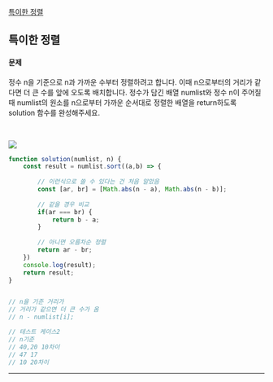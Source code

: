 [특이한 정렬](https://school.programmers.co.kr/learn/courses/30/lessons/120880)
## 특이한 정렬
#### 문제
정수 n을 기준으로 n과 가까운 수부터 정렬하려고 합니다. 이때 n으로부터의 거리가 같다면 더 큰 수를 앞에 오도록 배치합니다. 정수가 담긴 배열 numlist와 정수 n이 주어질 때 numlist의 원소를 n으로부터 가까운 순서대로 정렬한 배열을 return하도록 solution 함수를 완성해주세요.

<br/>

![](https://velog.velcdn.com/images/jkang4531/post/224a0334-b3c6-4e7f-9452-004eac558d8f/image.png)

```javascript
function solution(numlist, n) {
    const result = numlist.sort((a,b) => {
       
        // 이런식으로 쓸 수 있다는 건 처음 알았음
        const [ar, br] = [Math.abs(n - a), Math.abs(n - b)];
       
        // 같을 경우 비교
        if(ar === br) {
            return b - a;
        }
       
        // 아니면 오름차순 정렬
        return ar - br;
    })
    console.log(result);
    return result;
}


// n을 기준 거리가
// 거리가 같으면 더 큰 수가 옴
// n - numlist[i];

// 테스트 케이스2
// n기준
// 40,20 10차이
// 47 17
// 10 20차이
```
---
